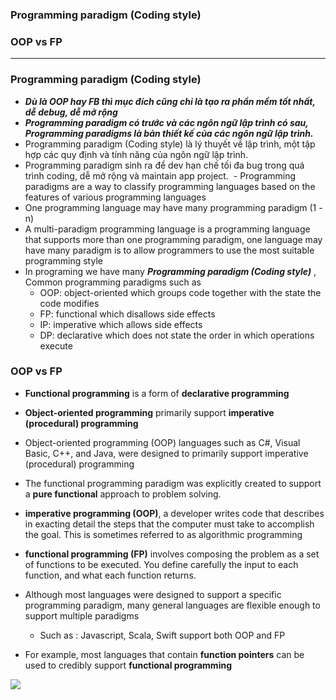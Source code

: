 ### Programming paradigm (Coding style)
### OOP vs FP
--------------

### Programming paradigm (Coding style)
  - ***Dù là OOP hay FB thì mục đích cũng chỉ là tạo ra phần mềm tốt nhất, dễ debug, dễ mở rộng***
  - ***Programming paradigm có trước và các ngôn ngữ lập trình có sau, Programming paradigms là bản thiết kế của các ngôn ngữ lập trình.***
  - Programming paradigm (Coding style) là lý thuyết về lập trình, một tập hợp các quy định và tính năng của ngôn ngữ lập trình.
  - Programming paradigm sinh ra để dev hạn chế tối đa bug trong quá trình coding, dễ mở rộng và maintain app project.
  - Programming paradigms are a way to classify programming languages based on the features of various programming languages
  - One programming language may have many programming paradigm (1 - n)
  - A multi-paradigm programming language is a programming language that supports more than one programming paradigm, one language may have many paradigm is to allow programmers to use the most suitable programming style
  - In programing we have many ***Programming paradigm (Coding style)*** , Common programming paradigms such as
    - OOP: object-oriented which groups code together with the state the code modifies
    - FP: functional which disallows side effects
    - IP: imperative which allows side effects
    - DP: declarative which does not state the order in which operations execute
    
### OOP vs FP
  - **Functional programming** is a form of **declarative programming**
  - **Object-oriented programming** primarily support **imperative (procedural) programming**
  - Object-oriented programming (OOP) languages such as C#, Visual Basic, C++, and Java, were designed to primarily support imperative (procedural) programming
  
  - The functional programming paradigm was explicitly created to support a **pure functional** approach to problem solving.
  
  - **imperative programming (OOP)**, a developer writes code that describes in exacting detail the steps that the computer must take to accomplish the goal. This is sometimes referred to as algorithmic programming
  - **functional programming (FP)** involves composing the problem as a set of functions to be executed. You define carefully the input to each function, and what each function returns.
  - Although most languages were designed to support a specific programming paradigm, many general languages are flexible enough to support multiple paradigms
    - Such as : Javascript, Scala, Swift support both OOP and FP
  - For example, most languages that contain **function pointers** can be used to credibly support **functional programming**
  
  ![](https://github.com/leminhtuan2015/Wiki/blob/master/images/oop_fp.png)
